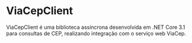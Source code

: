 # ViaCepClient

ViaCepClient é uma biblioteca assíncrona desenvolvida em .NET Core 3.1 para consultas de CEP, realizando integração com o serviço web ViaCep.
